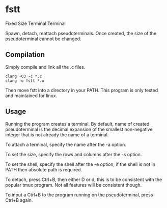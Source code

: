 # fstt
Fixed Size Terminal Terminal

Spawn, detach, reattach pseudoterminals. Once created, the size of the pseudoterminal cannot be changed.
## Compilation
Simply compile and link all the .c files.
```
clang -O3 -c *.c
clang -o fstt *.o
```
Then move fstt into a directory in your PATH. This program is only tested and maintained for linux.
## Usage
Running the program creates a terminal.
By default, name of created pseudoterminal is the decimal expansion of the smallest non-negative integer that is not already the name of a terminal.

To attach a terminal, specify the name after the -a option.

To set the size, specify the rows and columns after the -s option.

To set the shell, specify the shell after the -e option, if the shell is not in PATH then absolute path is required.

To detach, press Ctrl+B, then either D or d, this is to be consistent with the popular tmux program.
Not all features will be consistent though.

To input a Ctrl+B to the program running on the pseudoterminal, press Ctrl+B again.
